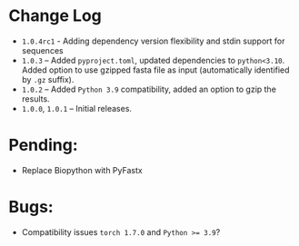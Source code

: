# Change Log
- `1.0.4rc1` - Adding dependency version flexibility and stdin support for sequences
- `1.0.3` – Added `pyproject.toml`, updated dependencies to `python<3.10`. Added option to use gzipped fasta file as input (automatically identified by `.gz` suffix).
- `1.0.2` – Added `Python 3.9` compatibility, added an option to gzip the results. 
- `1.0.0`, `1.0.1` – Initial releases.

# Pending:
* Replace Biopython with PyFastx

# Bugs:
* Compatibility issues `torch 1.7.0` and `Python >= 3.9`?